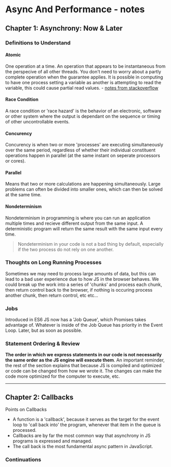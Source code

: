 # Async And Performance - notes

## Chapter 1: Asynchrony: Now & Later

### Definitions to Understand

#### Atomic

One operation at a time. An operation that appears to be instantaneous from the perspecive of all other threads. You don't need to worry about a partly complete operation when the guarantee applies. It is possible in computing to have one process setting a variable as another is attempting to read the variable, this could cause partial read values. - [notes from stackoverflow](https://stackoverflow.com/questions/15054086/what-does-atomic-mean-in-programming)

#### Race Condition

A race condition or 'race hazard' is the behavior of an electronic, software or other system where the output is dependant on the sequence or timing of other uncontrollable events.

#### Concurency

Concurency is when two or more 'processes' are executing simultaneously over the same period, regardless of whether their individual constituent operations happen in parallel (at the same instant on seperate processors or cores).

#### Parallel

Means that two or more calculations are happening simultaneously. Large problems can often be divided into smaller ones, which can then be solved at the same time.

#### Nondeterminism

Nondeterminism in programming is where you can run an application multiple times and recieve different output from the same input. A deterministic program will return the same result with the same input every time.

> Nondeterminism in your code is not a bad thing by default, especially if the two process do not rely on one another.

### Thoughts on Long Running Processes

Sometimes we may need to process large amounts of data, but this can lead to a bad user experience due to how JS in the browser behaves. We could break up the work into a series of 'chunks' and process each chunk, then return control back to the browser, if nothing is occuring process another chunk, then return control, etc etc...

### Jobs

Introduced in ES6 JS now has a 'Job Queue', which Promises takes advantage of. Whatever is inside of the Job Queue has priority in the Event Loop. Later, but as soon as possible.

### Statement Ordering & Review

__The order in which we express statements in our code is not necessarily the same order as the JS engine will execute them__. An important reminder, the rest of the section explains that because JS is compiled and optimized or code can be changed from how we wrote it. The changes can make the code more optimized for the computer to execute, etc.

---

## Chapter 2: Callbacks

Points on Callbacks

* A function is a 'callback', because it serves as the target for the event loop to 'call back into' the program, whenever that item in the queue is processed.
* Callbacks are by far the most common way that asynchrony in JS programs is expressed and managed.
* The call back is the most fundamental async pattern in JavaScript.

### Continuations